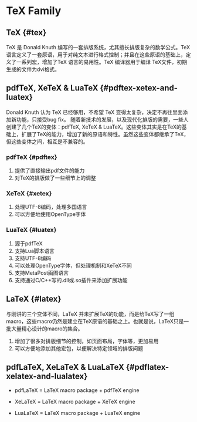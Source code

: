 # TeX Family


## TeX {#tex}

TeX 是 Donald Knuth 编写的一套排版系统，尤其擅长排版复杂的数学公式。TeX
语言定义了一套原语，用于对纯文本进行格式控制；并且在这些原语的基础上，定义了一系列宏，增加了TeX
语言的易用性。TeX 编译器用于编译 TeX文件，初期生成的文件为dvi格式。


## pdfTeX, XeTeX &amp; LuaTeX {#pdftex-xetex-and-luatex}

Donald Knuth 认为 TeX 已经够用，不希望 TeX
变得太复杂，决定不再往里面添加新功能，只接受bug fix。
随着新技术的发展，以及现代化排版的需要，一些人创建了几个TeX的变体：pdfTeX,
XeTeX &amp;
LuaTeX。这些变体其实是在TeX的基础上，扩展了TeX的能力，增加了新的原语和特性。虽然这些变体都继承了TeX，但这些变体之间，相互是不兼容的。


### pdfTeX {#pdftex}

1.  提供了直接输出pdf文件的能力
2.  对TeX的排版做了一些细节上的调整


### XeTeX {#xetex}

1.  处理UTF-8编码，处理多国语言
2.  可以方便地使用OpenType字体


### LuaTeX {#luatex}

1.  源于pdfTeX
2.  支持Lua脚本语言
3.  支持UTF-8编码
4.  可以处理OpenType字体，但处理机制和XeTeX不同
5.  支持MetaPost画图语言
6.  支持通过C/C++写的.dll或.so插件来添加扩展功能


## LaTeX {#latex}

与刚讲的三个变体不同，LaTeX
并未扩展TeX的功能，而是给TeX写了一组macro，这些macro仍然是建立在TeX原语的基础之上。也就是说，LaTeX只是一批大量精心设计的macro的集合。

1.  增加了很多对排版细节的控制，如页面布局，字体等，更加易用
2.  可以方便地添加其他宏包，以便解决特定领域的排版问题


## pdfLaTeX, XeLaTeX &amp; LuaLaTeX {#pdflatex-xelatex-and-lualatex}

-   pdfLaTeX = LaTeX macro package + pdfTeX engine

-   XeLaTeX = LaTeX macro package + XeTeX engine

-   LuaLaTeX = LaTeX macro package + LuaTeX engine

